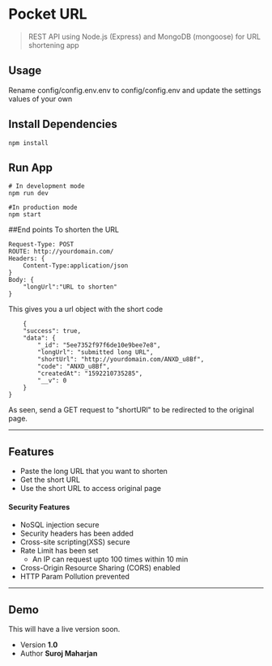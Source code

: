 # Pocket URL
> REST API using Node.js (Express) and MongoDB (mongoose) for URL shortening app

## Usage
Rename config/config.env.env to config/config.env and update the settings values of your own

## Install Dependencies
```
npm install
```

## Run App
```
# In development mode
npm run dev

#In production mode
npm start
```
##End points
To shorten the URL
```
Request-Type: POST
ROUTE: http://yourdomain.com/
Headers: {
    Content-Type:application/json
}
Body: {
    "longUrl":"URL to shorten"
}
```
This gives you a url object with the short code

```
    {
    "success": true,
    "data": {
        "_id": "5ee7352f97f6de10e9bee7e8",
        "longUrl": "submitted long URL",
        "shortUrl": "http://yourdomain.com/ANXD_u8Bf",
        "code": "ANXD_u8Bf",
        "createdAt": "1592210735285",
        "__v": 0
    }
}
```
As seen, send a GET request to "shortURl" to be redirected to the original page.

***
## Features
* Paste the long URL that you want to shorten
* Get the short URL
* Use the short URL to access original page

#### Security Features
* NoSQL injection secure
* Security headers has been added
* Cross-site scripting(XSS) secure
* Rate Limit has been set
  * An IP can request upto 100 times within 10 min
* Cross-Origin Resource Sharing (CORS) enabled
* HTTP Param Pollution prevented

***
## Demo
This will have a live version soon.
* Version **1.0**
* Author **Suroj Maharjan**
